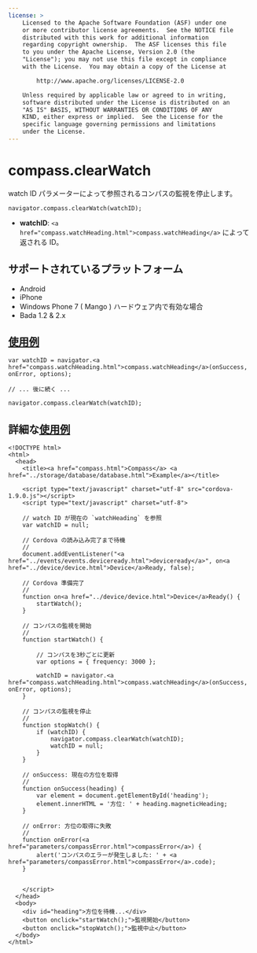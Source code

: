 ```yaml
---
license: >
    Licensed to the Apache Software Foundation (ASF) under one
    or more contributor license agreements.  See the NOTICE file
    distributed with this work for additional information
    regarding copyright ownership.  The ASF licenses this file
    to you under the Apache License, Version 2.0 (the
    "License"); you may not use this file except in compliance
    with the License.  You may obtain a copy of the License at

        http://www.apache.org/licenses/LICENSE-2.0

    Unless required by applicable law or agreed to in writing,
    software distributed under the License is distributed on an
    "AS IS" BASIS, WITHOUT WARRANTIES OR CONDITIONS OF ANY
    KIND, either express or implied.  See the License for the
    specific language governing permissions and limitations
    under the License.
---
```


compass.clearWatch
========================

watch ID パラメーターによって参照されるコンパスの監視を停止します。

    navigator.compass.clearWatch(watchID);

- __watchID__: `<a href="compass.watchHeading.html">compass.watchHeading</a>` によって返される ID。

サポートされているプラットフォーム
-------------------

- Android
- iPhone
- Windows Phone 7 ( Mango ) ハードウェア内で有効な場合
- Bada 1.2 & 2.x

<a href="../storage/storage.opendatabase.html">使用例</a>
-------------

    var watchID = navigator.<a href="compass.watchHeading.html">compass.watchHeading</a>(onSuccess, onError, options);

    // ... 後に続く ...

    navigator.compass.clearWatch(watchID);

詳細な<a href="../storage/storage.opendatabase.html">使用例</a>
------------

    <!DOCTYPE html>
    <html>
      <head>
        <title><a href="compass.html">Compass</a> <a href="../storage/database/database.html">Example</a></title>

        <script type="text/javascript" charset="utf-8" src="cordova-1.9.0.js"></script>
        <script type="text/javascript" charset="utf-8">

        // watch ID が現在の `watchHeading` を参照
        var watchID = null;

        // Cordova の読み込み完了まで待機
        //
        document.addEventListener("<a href="../events/events.deviceready.html">deviceready</a>", on<a href="../device/device.html">Device</a>Ready, false);

        // Cordova 準備完了
        //
        function on<a href="../device/device.html">Device</a>Ready() {
            startWatch();
        }

        // コンパスの監視を開始
        //
        function startWatch() {

            // コンパスを3秒ごとに更新
            var options = { frequency: 3000 };

            watchID = navigator.<a href="compass.watchHeading.html">compass.watchHeading</a>(onSuccess, onError, options);
        }

        // コンパスの監視を停止
        //
        function stopWatch() {
            if (watchID) {
                navigator.compass.clearWatch(watchID);
                watchID = null;
            }
        }

        // onSuccess: 現在の方位を取得
        //
        function onSuccess(heading) {
            var element = document.getElementById('heading');
            element.innerHTML = '方位: ' + heading.magneticHeading;
        }

        // onError: 方位の取得に失敗
        //
        function onError(<a href="parameters/compassError.html">compassError</a>) {
            alert('コンパスのエラーが発生しました: ' + <a href="parameters/compassError.html">compassError</a>.code);
        }


        </script>
      </head>
      <body>
        <div id="heading">方位を待機...</div>
        <button onclick="startWatch();">監視開始</button>
        <button onclick="stopWatch();">監視中止</button>
      </body>
    </html>

